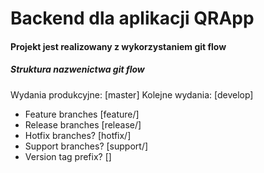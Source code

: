# Backend dla aplikacji QRApp
#### Projekt jest realizowany z wykorzystaniem git flow
##### Struktura nazwenictwa git flow
Wydania produkcyjne: [master]
Kolejne wydania: [develop]
 - Feature branches [feature/]
 - Release branches [release/]
 - Hotfix branches? [hotfix/]
 - Support branches? [support/]
 - Version tag prefix? []
